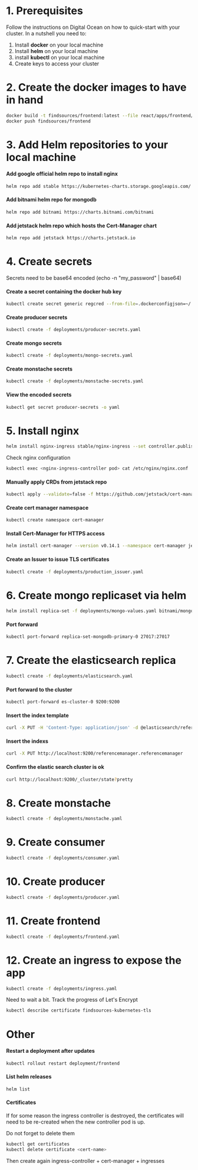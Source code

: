 # 1. Prerequisites
Follow the instructions on Digital Ocean on how to quick-start with your cluster. In a nutshell you need to:
1. Install **docker** on your local machine
2. Install **helm** on your local machine
3. install **kubectl** on your local machine
4. Create keys to access your cluster

# 2. Create the docker images to have in hand
```sh
docker build -t findsources/frontend:latest --file react/apps/frontend/Dockerfile .
docker push findsources/frontend
```

# 3. Add Helm repositories to your local machine
#### Add google official helm repo to install nginx
```sh
helm repo add stable https://kubernetes-charts.storage.googleapis.com/
```
####  Add bitnami helm repo for mongodb
```sh
helm repo add bitnami https://charts.bitnami.com/bitnami
```
####  Add jetstack helm repo which hosts the Cert-Manager chart
```sh
helm repo add jetstack https://charts.jetstack.io
```

# 4. Create secrets
Secrets need to be base64 encoded (echo -n "my_password" | base64)
####  Create a secret containing the docker hub key
```sh
kubectl create secret generic regcred --from-file=.dockerconfigjson=~/.docker/config.json --type=kubernetes.io/dockerconfigjson
```
####  Create producer secrets
```sh
kubectl create -f deployments/producer-secrets.yaml
```
####  Create mongo secrets
```sh
kubectl create -f deployments/mongo-secrets.yaml
```
####  Create monstache secrets
```sh
kubectl create -f deployments/monstache-secrets.yaml
```
####  View the encoded secrets
```sh
kubectl get secret producer-secrets -o yaml
```

# 5. Install nginx
```sh
helm install nginx-ingress stable/nginx-ingress --set controller.publishService.enabled=true
```
Check nginx configuration
```sh
kubectl exec <nginx-ingress-controller pod> cat /etc/nginx/nginx.conf
```
#### Manually apply CRDs from jetstack repo
```sh
kubectl apply --validate=false -f https://github.com/jetstack/cert-manager/releases/download/v0.14.1/cert-manager.crds.yaml
```
#### Create cert manager namespace
```sh
kubectl create namespace cert-manager
```
#### Install Cert-Manager for HTTPS access
```sh
helm install cert-manager --version v0.14.1 --namespace cert-manager jetstack/cert-manager
```
#### Create an Issuer to issue TLS certificates
```sh
kubectl create -f deployments/production_issuer.yaml
```

# 6. Create mongo replicaset via helm
```sh
helm install replica-set -f deployments/mongo-values.yaml bitnami/mongodb
```
#### Port forward
```sh
kubectl port-forward replica-set-mongodb-primary-0 27017:27017
```

# 7. Create the elasticsearch replica
```sh
kubectl create -f deployments/elasticsearch.yaml
```
#### Port forward to the cluster
```sh
kubectl port-forward es-cluster-0 9200:9200
```	
#### Insert the index template
```sh
curl -X PUT -H 'Content-Type: application/json' -d @elasticsearch/referencemanager_template.json http://localhost:9200/_template/referencemanager_template
```
#### Insert the indexs
```sh
curl -X PUT http://localhost:9200/referencemanager.referencemanager
```
#### Confirm the elastic search cluster is ok
```sh
curl http://localhost:9200/_cluster/state?pretty
```

# 8. Create monstache
```sh
kubectl create -f deployments/monstache.yaml
```

# 9. Create consumer
```sh
kubectl create -f deployments/consumer.yaml
```

# 10. Create producer
```sh
kubectl create -f deployments/producer.yaml
```

# 11. Create frontend
```sh
kubectl create -f deployments/frontend.yaml
```

# 12. Create an ingress to expose the app
```sh
kubectl create -f deployments/ingress.yaml
```
Need to wait a bit. Track the progress of Let's Encrypt
```sh
kubectl describe certificate findsources-kubernetes-tls
```

# Other
#### Restart a deployment after updates
```sh
kubectl rollout restart deployment/frontend
```

#### List helm releases
```sh
helm list
```

#### Certificates

If for some reason the ingress controller is destroyed, the certificates will need to be re-created when the new controller pod is up.

Do not forget to delete them
```sh
kubectl get certificates
kubectl delete certificate <cert-name>
```
Then create again ingress-controller + cert-manager + ingresses
